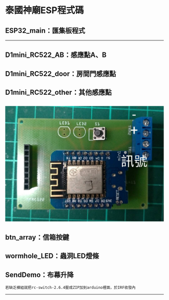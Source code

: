 # 泰國神廟ESP程式碼

## ESP32_main：匯集板程式
---
## D1mini_RC522_AB：感應點A、B
## D1mini_RC522_door：房間門感應點
## D1mini_RC522_other：其他感應點
![GITHUB]( ./img/D1mini.jpg "感應器")
---
## btn_array：信箱按鍵
## wormhole_LED：蟲洞LED燈條
## SendDemo：布幕升降
    若缺乏模組就把rc-switch-2.6.4壓成ZIP加到arduino裡面，於IRF收發內
---
